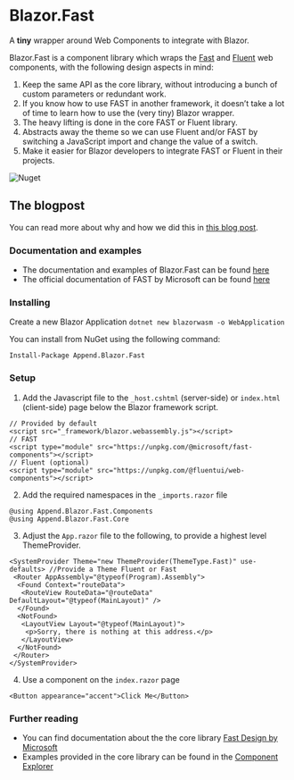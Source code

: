 # Blazor.Fast
A **tiny** wrapper around  Web Components to integrate with Blazor.

Blazor.Fast is a component library which wraps the [Fast](https://www.fast.design/) and [Fluent](https://github.com/microsoft/fluentui/tree/master/packages/web-components) web components, with the following design aspects in mind:

1. Keep the same API as the core library, without introducing a bunch of custom parameters or redundant work.
2. If you know how to use FAST in another framework, it doesn’t take a lot of time to learn how to use the (very tiny) Blazor wrapper.
3. The heavy lifting is done in the core FAST or Fluent library.
4. Abstracts away the theme so we can use Fluent and/or FAST by switching a JavaScript import and change the value of a switch.
5. Make it easier for Blazor developers to integrate FAST or Fluent in their projects.

![Nuget](https://img.shields.io/nuget/v/append.blazor.fast?style=flat-square)

## The blogpost
You can read more about why and how we did this in [this blog post](https://benjaminvertonghen.medium.com/blazor-fast-webcomponents-4bae55d005ad).

### Documentation and examples
- The documentation and examples of Blazor.Fast can be found [here](https://tinyurl.com/yxjuzolo)
- The official documentation of FAST by Microsoft can be found [here](https://www.fast.design/docs/introduction/)

### Installing

Create a new Blazor Application
`dotnet new blazorwasm -o WebApplication`

You can install from NuGet using the following command:

`Install-Package Append.Blazor.Fast`

### Setup

1. Add the Javascript file to the `_host.cshtml` (server-side) or `index.html` (client-side) page below the Blazor framework script.
```razor
// Provided by default
<script src="_framework/blazor.webassembly.js"></script>
// FAST
<script type="module" src="https://unpkg.com/@microsoft/fast-components"></script>
// Fluent (optional)
<script type="module" src="https://unpkg.com/@fluentui/web-components"></script>
```

2. Add the required namespaces in the `_imports.razor` file
```razor
@using Append.Blazor.Fast.Components
@using Append.Blazor.Fast.Core
```

3. Adjust the `App.razor` file to the following, to provide a highest level ThemeProvider.
```razor
<SystemProvider Theme="new ThemeProvider(ThemeType.Fast)" use-defaults> //Provide a Theme Fluent or Fast
 <Router AppAssembly="@typeof(Program).Assembly">
  <Found Context="routeData">
   <RouteView RouteData="@routeData" DefaultLayout="@typeof(MainLayout)" />
  </Found>
  <NotFound>
   <LayoutView Layout="@typeof(MainLayout)">
    <p>Sorry, there is nothing at this address.</p>
   </LayoutView>
  </NotFound>
 </Router>
</SystemProvider>
```
4. Use a component on the `index.razor` page
```razor
<Button appearance="accent">Click Me</Button>
```

### Further reading
- You can find documentation about the the core library [Fast Design by Microsoft](https://www.fast.design/docs/introduction/)
- Examples provided in the core library can be found in the [Component Explorer](https://explore.fast.design/components/fast-accordion)


